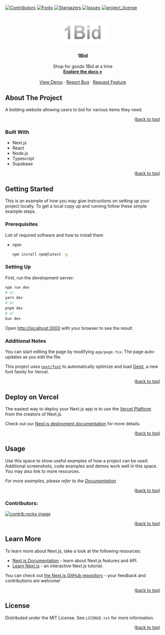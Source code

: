 <!-- Improved compatibility of back to top link: See: https://github.com/othneildrew/Best-README-Template/pull/73 -->
<a id="readme-top"></a>
<!--
*** Thanks for checking out the Best-README-Template. If you have a suggestion
*** that would make this better, please fork the repo and create a pull request
*** or simply open an issue with the tag "enhancement".
*** Don't forget to give the project a star!
*** Thanks again! Now go create something AMAZING! :D
-->



<!-- PROJECT SHIELDS -->
<!--
*** I'm using markdown "reference style" links for readability.
*** Reference links are enclosed in brackets [ ] instead of parentheses ( ).
*** See the bottom of this document for the declaration of the reference variables
*** for contributors-url, forks-url, etc. This is an optional, concise syntax you may use.
*** https://www.markdownguide.org/basic-syntax/#reference-style-links
-->
[![Contributors][contributors-shield]][contributors-url]
[![Forks][forks-shield]][forks-url]
[![Stargazers][stars-shield]][stars-url]
[![Issues][issues-shield]][issues-url]
[![project_license][license-shield]][license-url]



<!-- PROJECT LOGO -->
<br />
<div align="center">
  <a href="https://github.com/JawadChy/1Bid">
    <img src="src/assets/1Bid_logo.png" alt="Logo" width="160" height="80">
  </a>

<h3 align="center">1Bid</h3>

  <p align="center">
    Shop for goods 1Bid at a time
    <br />
    <a href="https://github.com/JawadChy/1Bid"><strong>Explore the docs »</strong></a>
    <br />
    <br />
    <a href="https://github.com/JawadChy/1Bid">View Demo</a>
    ·
    <a href="https://github.com/JawadChy/1Bid/issues/new?labels=bug&template=bug-report---.md">Report Bug</a>
    ·
    <a href="https://github.com/JawadChy/1Bid/issues/new?labels=enhancement&template=feature-request---.md">Request Feature</a>
  </p>
</div>

<!-- ABOUT THE PROJECT -->
## About The Project
A bidding website allowing users to bid for various items they need.

<p align="right">(<a href="#readme-top">back to top</a>)</p>



### Built With

* Next.js
* React
* Node.js
* Typescript
* Supabase

<p align="right">(<a href="#readme-top">back to top</a>)</p>



<!-- GETTING STARTED -->
## Getting Started

This is an example of how you may give instructions on setting up your project locally.
To get a local copy up and running follow these simple example steps.

### Prerequisites
List of required software and how to install them

* npm
  ```sh
  npm install npm@latest -g
  ```

### Setting Up

First, run the development server:

```bash
npm run dev
# or
yarn dev
# or
pnpm dev
# or
bun dev
```

Open [http://localhost:3000](http://localhost:3000) with your browser to see the result.

### Additional Notes
You can start editing the page by modifying `app/page.tsx`. The page auto-updates as you edit the file.

This project uses [`next/font`](https://nextjs.org/docs/app/building-your-application/optimizing/fonts) to automatically optimize and load [Geist](https://vercel.com/font), a new font family for Vercel.

<p align="right">(<a href="#readme-top">back to top</a>)</p>


<!-- DEPLOYMENT -->
## Deploy on Vercel

The easiest way to deploy your Next.js app is to use the [Vercel Platform](https://vercel.com/new?utm_medium=default-template&filter=next.js&utm_source=create-next-app&utm_campaign=create-next-app-readme) from the creators of Next.js.

Check out our [Next.js deployment documentation](https://nextjs.org/docs/app/building-your-application/deploying) for more details.

<p align="right">(<a href="#readme-top">back to top</a>)</p>

<!-- USAGE EXAMPLES -->
## Usage

Use this space to show useful examples of how a project can be used. Additional screenshots, code examples and demos work well in this space. You may also link to more resources.

_For more examples, please refer to the [Documentation](https://example.com)_

<p align="right">(<a href="#readme-top">back to top</a>)</p>


<!-- CONTRIBUTING -->

### Contributors:

<a href="https://github.com/JawadChy/1Bid/graphs/contributors">
  <img src="https://contrib.rocks/image?repo=JawadChy/1Bid" alt="contrib.rocks image" />
</a>

<p align="right">(<a href="#readme-top">back to top</a>)</p>

<!-- Additional Info -->
## Learn More

To learn more about Next.js, take a look at the following resources:

- [Next.js Documentation](https://nextjs.org/docs) - learn about Next.js features and API.
- [Learn Next.js](https://nextjs.org/learn) - an interactive Next.js tutorial.

You can check out [the Next.js GitHub repository](https://github.com/vercel/next.js) - your feedback and contributions are welcome!

<p align="right">(<a href="#readme-top">back to top</a>)</p>


<!-- LICENSE -->
## License

Distributed under the MIT License. See `LICENSE.txt` for more information.

<p align="right">(<a href="#readme-top">back to top</a>)</p>



<!-- MARKDOWN LINKS & IMAGES -->
<!-- https://www.markdownguide.org/basic-syntax/#reference-style-links -->
[contributors-shield]: https://img.shields.io/github/contributors/JawadChy/1Bid.svg?style=for-the-badge
[contributors-url]: https://github.com/JawadChy/1Bid/graphs/contributors
[forks-shield]: https://img.shields.io/github/forks/JawadChy/1Bid.svg?style=for-the-badge
[forks-url]: https://github.com/JawadChy/1Bid/network/members
[stars-shield]: https://img.shields.io/github/stars/JawadChy/1Bid.svg?style=for-the-badge
[stars-url]: https://github.com/JawadChy/1Bid/stargazers
[issues-shield]: https://img.shields.io/github/issues/JawadChy/1Bid.svg?style=for-the-badge
[issues-url]: https://github.com/JawadChy/1Bid/issues
[license-shield]: https://img.shields.io/github/license/JawadChy/1Bid.svg?style=for-the-badge
[license-url]: https://github.com/JawadChy/1Bid/blob/master/LICENSE.txt
[product-screenshot]: images/screenshot.png